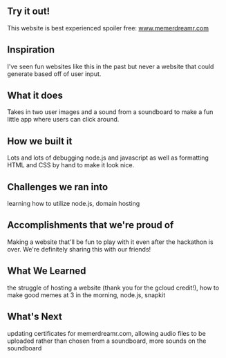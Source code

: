 ## Try it out!
This website is best experienced spoiler free: www.memerdreamr.com

## Inspiration
I've seen fun websites like this in the past but never a website that could generate based off of user input. 

## What it does
Takes in two user images and a sound from a soundboard to make a fun little app where users can click around.

## How we built it
Lots and lots of debugging node.js and javascript as well as formatting HTML and CSS by hand to make it look nice.

## Challenges we ran into
learning how to utilize node.js, domain hosting

## Accomplishments that we're proud of
Making a website that'll be fun to play with it even after the hackathon is over. We're definitely sharing this with our friends!

## What We Learned
the struggle of hosting a website (thank you for the gcloud credit!), how to make good memes at 3 in the morning, node.js, snapkit

## What's Next
updating certificates for memerdreamr.com, allowing audio files to be uploaded rather than chosen from a soundboard, more sounds on the soundboard


